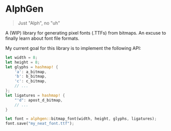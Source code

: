 # AlphGen

> Just "Alph", no "uh"

A (WIP) library for generating pixel fonts (.TTFs) from bitmaps.
An excuse to finally learn about font file formats.

My current goal for this library is to implement the following API:

```rust
let width = 8;
let height = 8;
let glyphs = hashmap! {
    'a': a_bitmap,
    'b': b_bitmap,
    'c': c_bitmap,
    // ...
};
let ligatures = hashmap! {
    "'d": apost_d_bitmap,
    // ...
}

let font = alphgen::bitmap_font(width, height, glyphs, ligatures);
font.save("my_neat_font.ttf");
```
